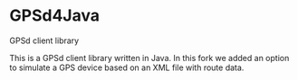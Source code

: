 # GPSd4Java
GPSd client library

This is a GPSd client library written in Java. In this fork we added an option to simulate a GPS device based on an XML file with route data.
